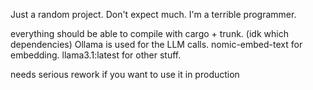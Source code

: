 Just a random project. Don't expect much. I'm a terrible programmer.

everything should be able to compile with cargo + trunk. (idk which dependencies) Ollama is used for the LLM calls. nomic-embed-text for embedding. llama3.1:latest for other stuff.

needs serious rework if you want to use it in production
